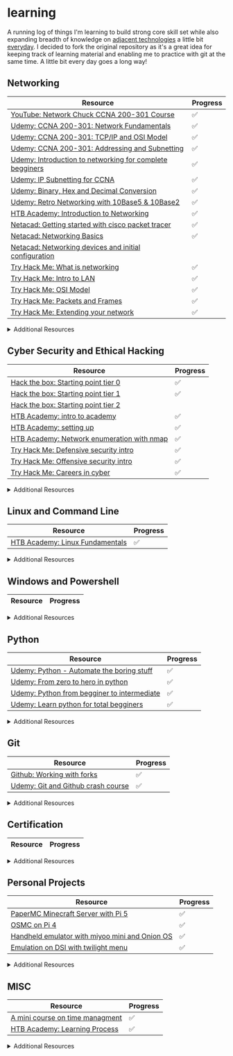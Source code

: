 # learning

A running log of things I'm learning to build strong core skill set while also expanding breadth of knowledge on [adjacent technologies](http://www.effectiveengineer.com/blog/master-adjacent-disciplines) a little bit [everyday](https://jamesclear.com/continuous-improvement). I decided to fork the original repository as it's a great idea for keeping track of learning material and enabling me to practice with git at the same time. A little bit every day goes a long way!

## Networking

|Resource|Progress|
|---|---|
|[YouTube: Network Chuck CCNA 200-301 Course](https://www.youtube.com/playlist?list=PLIhvC56v63IJVXv0GJcl9vO5Z6znCVb1P)|✅|
|[Udemy: CCNA 200-301: Network Fundamentals](https://www.udemy.com/course/free-ccna-200-301-network-fundamentals/)|✅|
|[Udemy: CCNA 200-301: TCP/IP and OSI Model](https://www.udemy.com/course/free-ccna-200-301-course-tcpip-and-osi-models-explained/)|✅|
|[Udemy: CCNA 200-301: Addressing and Subnetting](https://www.udemy.com/course/ccna-ip-addressing-and-subnetting-practical-exam-prep/)|✅|
|[Udemy: Introduction to networking for complete begginers](https://www.udemy.com/course/introduction-to-networking-for-complete-beginners/)|✅|
|[Udemy: IP Subnetting for CCNA](https://www.udemy.com/course/ip-subnetting-demystified/)|✅|
|[Udemy: Binary, Hex and Decimal Conversion](https://www.udemy.com/course/ccna-200-301-binary-hexadecimal-decimal-/)|✅|
|[Udemy: Retro Networking with 10Base5 & 10Base2](https://www.udemy.com/course/retro-networking-with-10base5-10base2/)|✅|
|[HTB Academy: Introduction to Networking](https://academy.hackthebox.com/module/details/34)|✅|
|[Netacad: Getting started with cisco packet tracer](https://www.netacad.com/courses/getting-started-cisco-packet-tracer?courseLang=en-US)|✅|
|[Netacad: Networking Basics](https://www.netacad.com/courses/networking-basics?courseLang=en-US)|✅|
|[Netacad: Networking devices and initial configuration](https://www.netacad.com/courses/networking-devices-and-initial-configuration?courseLang=en-US)||
|[Try Hack Me: What is networking](https://tryhackme.com/r/room/whatisnetworking)|✅|
|[Try Hack Me: Intro to LAN](https://tryhackme.com/r/room/introtolan)|✅|
|[Try Hack Me: OSI Model](https://tryhackme.com/r/room/osimodelzi)|✅|
|[Try Hack Me: Packets and Frames](https://tryhackme.com/r/room/packetsframes)|✅|
|[Try Hack Me: Extending your network](https://tryhackme.com/r/room/extendingyournetwork)|✅|

<details>
<summary>Additional Resources</summary>

|Resource|Progress|
|---|---|

</details>

## Cyber Security and Ethical Hacking

|Resource|Progress|
|---|---|
|[Hack the box: Starting point tier 0](https://app.hackthebox.com/starting-point)|✅|
|[Hack the box: Starting point tier 1](https://app.hackthebox.com/starting-point)|✅|
|[Hack the box: Starting point tier 2](https://app.hackthebox.com/starting-point)| |
|[HTB Academy: intro to academy](https://academy.hackthebox.com/module/details/15)|✅|
|[HTB Academy: setting up](https://academy.hackthebox.com/module/details/87)|✅|
|[HTB Academy: Network enumeration with nmap](https://academy.hackthebox.com/module/details/19)|✅|
|[Try Hack Me: Defensive security intro](https://tryhackme.com/r/room/defensivesecurityintro)|✅|
|[Try Hack Me: Offensive security intro](https://tryhackme.com/r/room/offensivesecurityintro)|✅|
|[Try Hack Me: Careers in cyber](https://tryhackme.com/r/room/careersincyber)|✅|

<details>
<summary>Additional Resources</summary>

|Resource|Progress|
|---|---|

</details>

## Linux and Command Line

|Resource|Progress|
|---|---|
|[HTB Academy: Linux Fundamentals](https://academy.hackthebox.com/module/details/18)|✅|

<details>
<summary>Additional Resources</summary>

|Resource|Progress|
|---|---|
|[Vim Tutor](https://vimschool.netlify.app/introduction/vimtutor/)||

</details>

## Windows and Powershell

|Resource|Progress|
|---|---|

<details>
<summary>Additional Resources</summary>

|Resource|Progress|
|---|---|

</details>

## Python

|Resource|Progress|
|---|---|
|[Udemy: Python - Automate the boring stuff](https://www.udemy.com/course/automate/?couponCode=ST18MT62524)|✅|
|[Udemy: From zero to hero in python](https://www.udemy.com/course/complete-python-bootcamp/?couponCode=ST18MT62524)|✅|
|[Udemy: Python from begginer to intermediate](https://www.udemy.com/course/python-from-beginner-to-expert-starter-free/)|✅|
|[Udemy: Learn python for total begginers](https://www.udemy.com/course/python-3-for-total-beginners/)|✅|


<details>
<summary>Additional Resources</summary>

|Resource|Progress|
|---|---|

</details>

## Git

|Resource|Progress|
|---|---|
|[Github: Working with forks](https://docs.github.com/en/pull-requests/collaborating-with-pull-requests/working-with-forks)|✅|
|[Udemy: Git and Github crash course](https://www.udemy.com/course/git-and-github-crash-course-creating-a-repository-from-scratch/)|✅|

<details>
<summary>Additional Resources</summary>

|Resource|Progress|
|---|---|
|[Career Foundry: Git Commit Command](https://careerfoundry.com/en/blog/web-development/git-commit-command/)|✅|


</details>

## Certification

|Resource|Progress|
|---|---|

<details>
<summary>Additional Resources</summary>

|Resource|Progress|
|---|---|

</details>

## Personal Projects

|Resource|Progress|
|---|---|
|[PaperMC Minecraft Server with Pi 5](https://papermc.io/)|✅|
|[OSMC on Pi 4](https://osmc.tv/)|✅|
|[Handheld emulator with miyoo mini and Onion OS](https://onionui.github.io/)|✅|
|[Emulation on DSI with twilight menu](https://wiki.ds-homebrew.com/twilightmenu/installing-dsi)|✅|
<details>
<summary>Additional Resources</summary>

|Resource|Progress|
|---|---|
|[Minecraft Server Raspberry Pi](https://raspberrytips.com/minecraft-server-raspberry-pi/)|✅|
|[PaperMC Docs](https://docs.papermc.io/paper/getting-started)|✅|
</details>


## MISC

|Resource|Progress|
|---|---|
|[A mini course on time managment](https://www.udemy.com/course/manageyourtime/)|✅|
|[HTB Academy: Learning Process](https://academy.hackthebox.com/module/details/9)|✅|

<details>
<summary>Additional Resources</summary>

|Resource|Progress|
|---|---|
|[]()|✅|

</details>
